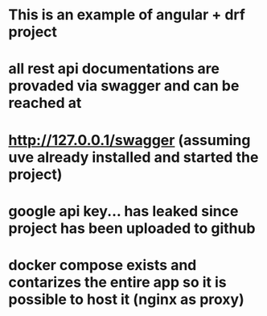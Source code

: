 # This is an example of angular + drf project

# all rest api documentations are provaded via swagger and can be reached at
# http://127.0.0.1/swagger (assuming uve already installed and started the project)



# google api key... has leaked since project has been uploaded to github

# docker compose exists and contarizes the entire app so it is possible to host it (nginx as proxy)